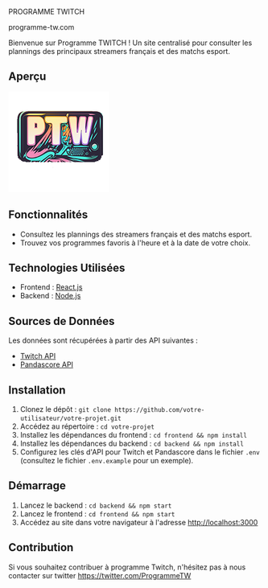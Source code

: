 PROGRAMME TWITCH

programme-tw.com

Bienvenue sur Programme TWITCH ! Un site centralisé pour consulter les plannings des principaux streamers français et des matchs esport.

## Aperçu

![Logo du site](https://raw.githubusercontent.com/Tabonnel/ffs-front/main/public/logo.png)


## Fonctionnalités

- Consultez les plannings des streamers français et des matchs esport.
- Trouvez vos programmes favoris à l'heure et à la date de votre choix.

## Technologies Utilisées

- Frontend : [React.js](https://reactjs.org/)
- Backend : [Node.js](https://nodejs.org/)

## Sources de Données

Les données sont récupérées à partir des API suivantes :

- [Twitch API](https://dev.twitch.tv/docs/api)
- [Pandascore API](https://developer.pandascore.io/)

## Installation

1. Clonez le dépôt : `git clone https://github.com/votre-utilisateur/votre-projet.git`
2. Accédez au répertoire : `cd votre-projet`
3. Installez les dépendances du frontend : `cd frontend && npm install`
4. Installez les dépendances du backend : `cd backend && npm install`
5. Configurez les clés d'API pour Twitch et Pandascore dans le fichier `.env` (consultez le fichier `.env.example` pour un exemple).

## Démarrage

1. Lancez le backend : `cd backend && npm start`
2. Lancez le frontend : `cd frontend && npm start`
3. Accédez au site dans votre navigateur à l'adresse [http://localhost:3000](http://localhost:3000)

## Contribution

Si vous souhaitez contribuer à programme Twitch, n'hésitez pas à nous contacter sur twitter https://twitter.com/ProgrammeTW


